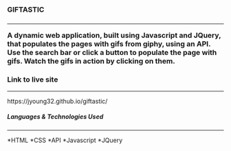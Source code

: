 <h3>GIFTASTIC<h3/>
<hr>
A dynamic web application, built using Javascript and JQuery, that populates the pages with gifs from giphy, using an API. Use the search bar or click a button to populate the page with gifs. Watch the gifs in action by clicking on them.
<br>
<h3>Link to live site</h3>
<hr>
https://jyoung32.github.io/giftastic/
<br>
<h5>Languages & Technologies Used</h5>
<hr>
*HTML 
*CSS
*API
*Javascript
*JQuery
